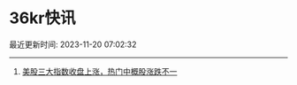 # 36kr快讯

最近更新时间: 2023-11-20 07:02:32

--- 
1. [美股三大指数收盘上涨，热门中概股涨跌不一](https://www.36kr.com/newsflashes/2525753473836548) 
